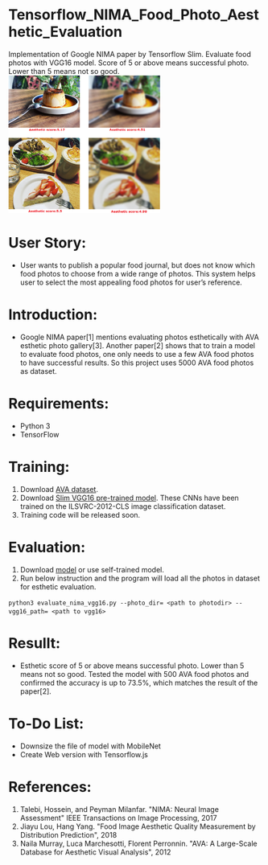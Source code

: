# Tensorflow_NIMA_Food_Photo_Aesthetic_Evaluation
Implementation of Google NIMA paper by Tensorflow Slim. Evaluate food photos with VGG16 model. Score of 5 or above means successful photo. Lower than 5 means not so good.</br>
<img src="https://github.com/masterTW/Tensorflow_NIMA_Food_Photo_Aesthetic_Evaluation/blob/master/photo1.png?raw=true" height=60% width=60%>
# User Story:
  - User wants to publish a popular food journal, but does not know which food photos to choose from a wide range of photos. This system helps user to select the most appealing food photos for user’s reference. 

# Introduction:
- Google NIMA paper[1] mentions evaluating photos esthetically with AVA esthetic photo gallery[3]. Another paper[2] shows that to train a model to evaluate food photos, one only needs to use a few AVA food photos to have successful results. So this project uses 5000 AVA food photos as dataset.
# Requirements:
  - Python 3
  - TensorFlow

# Training:
1. Download [AVA dataset](https://github.com/mtobeiyf/ava_downloader).
2. Download [Slim VGG16 pre-trained model](https://github.com/tensorflow/models/tree/master/research/slim). These CNNs have been trained on the ILSVRC-2012-CLS image classification dataset.
3. Training code will be released soon.
# Evaluation:
1. Download [model](https://drive.google.com/file/d/16eK7ByJi1zV68v7OS6LKshDlll-AeSpj/view?usp=sharing)  or use self-trained model.
2. Run below instruction and the program will load all the photos in dataset for esthetic evaluation. <br />

```python3 evaluate_nima_vgg16.py --photo_dir= <path to photodir> --vgg16_path= <path to vgg16>```

# Resullt:
  - Esthetic score of 5 or above means successful photo. Lower than 5 means not so good. Tested the model with 500 AVA food photos and confirmed the accuracy is up to 73.5%, which matches the result of the paper[2].
# To-Do List:
  - Downsize the file of model with MobileNet
  - Create Web version with Tensorflow.js
# References:
 1.   Talebi, Hossein, and Peyman Milanfar. "NIMA: Neural Image Assessment" IEEE Transactions on Image Processing, 2017
 2.   Jiayu Lou, Hang Yang. "Food Image Aesthetic Quality Measurement by Distribution Prediction", 2018
 3.   Naila Murray, Luca Marchesotti, Florent Perronnin. "AVA: A Large-Scale Database for Aesthetic Visual Analysis", 2012
